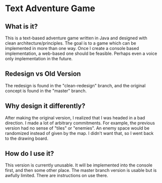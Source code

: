 # Text Adventure Game

## What is it?
This is a text-based adventure game written in Java and designed
with clean architecture/principles. The goal is to a
game which can be implemented in more than one way. Once I
create a console based implementation, a web-based one should be
feasible. Perhaps even a voice only implementation in the future.

## Redesign vs Old Version
The redesign is found in the "clean-redesign" branch, and the
original concept is found in the "master" branch.

## Why design it differently?
After making the original version, I realized that I was headed
in a bad direction. I made a lot of arbitrary commitments. For
example, the previous version had no sense of "tiles" or
"enemies". An enemy space would be randomized instead of given by
the map. I didn't want that, so I went back to the drawing board.

## How do I use it?
This version is currently unusable. It will be implemented into the console first, and then some other place.
The master branch version is usable but is awfully limited. There are instructions on use there.
